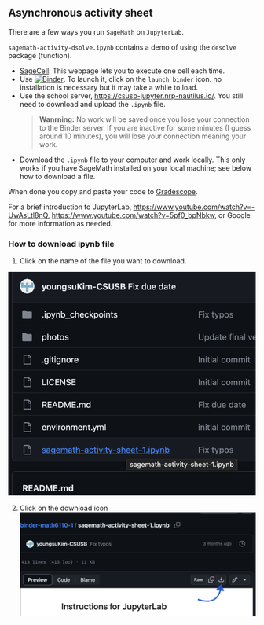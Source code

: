 Asynchronous activity sheet 
---
There are a few ways you run ``SageMath`` on ``JupyterLab``.

`sagemath-activity-dsolve.ipynb` contains a demo of using the `desolve` package (function).

* [SageCell](https://sagecell.sagemath.org/): This webpage lets you to execute one cell each time. 
* Use [![Binder](https://mybinder.org/badge_logo.svg)](https://mybinder.org/v2/gh/youngsuKim-CSUSB/binder-math6110-1.git/HEAD). To launch it, click on the ``launch binder`` icon. no installation is necessary but it may take a while to load. 
* Use the school server, https://csusb-jupyter.nrp-nautilus.io/. You still need to download and upload the ``.ipynb`` file. 
    > **Wanrning:** No work will be saved once you lose your connection to the Binder server. If you are inactive for some minutes (I guess around 10 minutes), you will lose your connection meaning your work. 
* Download the ``.ipynb`` file to your computer and work locally. This only works if you have SageMath installed on your local machine; see below how to download a file. 

When done you copy and paste your code to [Gradescope](). 

For a brief introduction to JupyterLab, https://www.youtube.com/watch?v=-UwAsLtl8nQ, https://www.youtube.com/watch?v=5pf0_bpNbkw, or Google for more information as needed. 

### How to download ipynb file

1. Click on the name of the file you want to download.

![click](./photos/click_on_file_name.png)

2. Click on the download icon
![download](./photos/download_icon.png)
